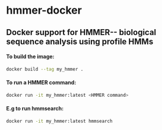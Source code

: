 # hmmer-docker

## Docker support for HMMER-- biological sequence analysis using profile HMMs

#### To build the image:
```bash
docker build --tag my_hmmer .
```

#### To run a HMMER command:
```bash
docker run -it my_hmmer:latest <HMMER command>
```

#### E.g to run hmmsearch:
```bash
docker run -it my_hmmer:latest hmmsearch
```
